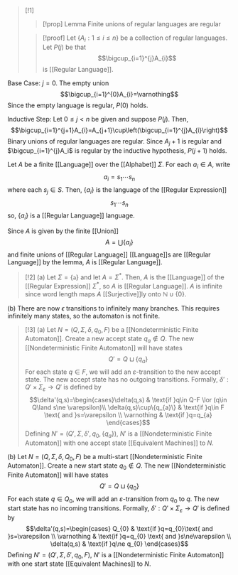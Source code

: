 >[!1]
>>[!prop] Lemma
>Finite unions of regular languages are regular
>
>>[!proof]
Let $\{A_{i}:1\le i\le n\}$ be a collection of regular languages. Let $P(j)$ be that $$\bigcup_{i=1}^{j}A_{i}$$is [[Regular Language]]. 
>>
Base Case: $j=0$. The empty union $$\bigcup_{i=1}^{0}A_{i}=\varnothing$$Since the empty language is regular, $P(0)$ holds.
>>
Inductive Step: Let $0\le j< n$ be given and suppose $P(j)$. Then, $$\bigcup_{i=1}^{j+1}A_{i}=A_{j+1}\cup\left(\bigcup_{i=1}^{j}A_{i}\right)$$Binary unions of regular languages are regular. Since $A_j+1$ is regular and $\bigcup_{i=1}^{j}A_i$ is regular by the inductive hypothesis, $P(j+1)$ holds.
>
Let $A$ be a finite [[Language]] over the [[Alphabet]] $\Sigma$. For each $a_{i}\in A$, write $$a_{i}=s_{1}\cdots s_{n}$$where each $s_{j}\in S$. Then, $\{a_{i}\}$ is the language of the [[Regular Expression]] $$s_{1}\cdots s_{n}$$so, $\{a_{i}\}$ is a [[Regular Language]] language. 
>
Since $A$ is given by the finite [[Union]] $$A=\bigcup \{a_{i}\}$$and finite unions of [[Regular Language]] [[Language]]s are [[Regular Language]] by the lemma, $A$ is [[Regular Language]].

>[!2]
(a) Let $\Sigma=\{\texttt{a}\}$ and let $A=\Sigma^{*}$. Then, $A$ is the [[Language]] of the [[Regular Expression]] $\Sigma^{*}$, so $A$ is [[Regular Language]]. $A$ is infinite since word length maps $A$ [[Surjective]]ly onto $\mathbb{N}\cup\{0\}$.
>
(b) There are now $\epsilon$ transitions to infinitely many branches. This requires infinitely many states, so the automaton is not finite.

>[!3]
(a) Let $N=(Q,\Sigma,\delta,q_{0},F)$ be a [[Nondeterministic Finite Automaton]]. Create a new accept state $q_{a}\notin Q$. The new [[Nondeterministic Finite Automaton]] will have states $$Q'=Q\sqcup\{q_{a}\}$$For each state $q\in F$, we will add an $\varepsilon$-transition to the new accept state. The new accept state has no outgoing transitions. Formally, $\delta':Q'\times \Sigma_\varepsilon\rightarrow Q'$ is defined by $$\delta'(q,s)=\begin{cases}\delta(q,s) & \text{if }q\in Q-F \lor (q\in Q\land s\ne \varepsilon)\\
\delta(q,s)\cup\{q_{a}\} & \text{if }q\in F \text{ and }s=\varepsilon \\
\varnothing & \text{if }q=q_{a}
\end{cases}$$
Defining $N'=(Q',\Sigma,\delta',q_{0},\{q_{a}\})$, $N'$ is a [[Nondeterministic Finite Automaton]] with one accept state [[Equivalent Machines]] to $N$. 
>
(b) Let $N=(Q,\Sigma,\delta,Q_{0},F)$ be a multi-start [[Nondeterministic Finite Automaton]]. Create a new start state $q_{0}\notin Q$. The new [[Nondeterministic Finite Automaton]] will have states $$Q'=Q\sqcup\{q_{0}\}$$For each state $q\in Q_0$, we will add an $\varepsilon$-transition from $q_{0}$ to $q$. The new start state has no incoming transitions. Formally, $\delta':Q'\times \Sigma_\varepsilon\rightarrow Q'$ is defined by $$\delta'(q,s)=\begin{cases} 
 Q_{0} & \text{if }q=q_{0}\text{ and }s=\varepsilon \\
\varnothing & \text{if }q=q_{0} \text{ and }s\ne\varepsilon \\
\delta(q,s) & \text{if }q\ne q_{0}
\end{cases}$$Defining $N'=(Q',\Sigma,\delta',q_{0},F)$, $N'$ is a [[Nondeterministic Finite Automaton]] with one start state [[Equivalent Machines]] to $N$. 
